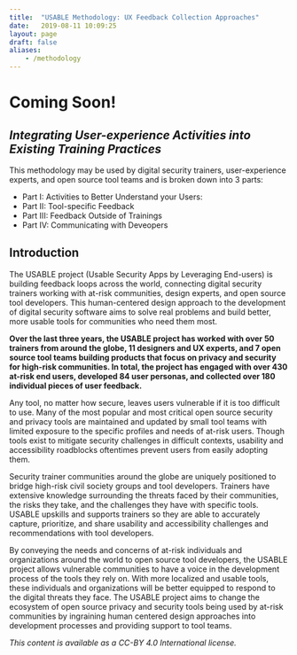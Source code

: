 ```yaml
---
title:  "USABLE Methodology: UX Feedback Collection Approaches"
date:   2019-08-11 10:09:25
layout: page
draft: false
aliases:
    - /methodology
---
```

# **Coming Soon!**

## *Integrating User-experience Activities into Existing Training Practices*

This methodology may be used by digital security trainers, user-experience experts, and open source tool teams and is broken down into 3 parts:

* Part I: Activities to Better Understand your Users:
* Part II: Tool-specific Feedback
* Part III: Feedback Outside of Trainings
* Part IV: Communicating with Deveopers


## Introduction

The USABLE project (Usable Security Apps by Leveraging End-users) is building feedback loops across the world, connecting digital security trainers working with at-risk communities, design experts, and open source tool developers. This human-centered design approach to the development of digital security software aims to solve real problems and build better, more usable tools for communities who need them most.

**Over the last three years, the USABLE project has worked with over 50 trainers from around the globe, 11 designers and UX experts, and 7 open source tool teams building products that focus on privacy and security for high-risk communities. In total, the project has engaged with over 430 at-risk end users, developed 84 user personas, and collected over 180 individual pieces of user feedback.**

Any tool, no matter how secure, leaves users vulnerable if it is too difficult to use. Many of the most popular and most critical open source security and privacy tools are maintained and updated by small tool teams with limited exposure to the specific profiles and needs of at-risk users. Though tools exist to mitigate security challenges in difficult contexts, usability and accessibility roadblocks oftentimes prevent users from easily adopting them.

Security trainer communities around the globe are uniquely positioned to bridge high-risk civil society groups and tool developers. Trainers have extensive knowledge surrounding the threats faced by their communities, the risks they take, and the challenges they have with specific tools. USABLE upskills and supports trainers so they are able to accurately capture, prioritize, and share usability and accessibility challenges and recommendations with tool developers.

By conveying the needs and concerns of at-risk individuals and organizations around the world to open source tool developers, the USABLE project allows vulnerable communities to have a voice in the development process of the tools they rely on. With more localized and usable tools, these individuals and organizations will be better equipped to respond to the digital threats they face. The USABLE project aims to change the ecosystem of open source privacy and security tools being used by at-risk communities by ingraining human centered design approaches into development processes and providing support to tool teams.



*This content is available as a CC-BY 4.0 International license.*
